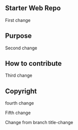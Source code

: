 ## Starter Web Repo
First change

## Purpose
Second change 



## How to contribute
Third change


## Copyright
fourth change

Fifth change

Change from branch title-change  